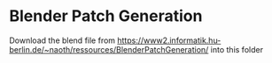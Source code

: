 # Blender Patch Generation

Download the blend file from https://www2.informatik.hu-berlin.de/~naoth/ressources/BlenderPatchGeneration/ into this folder